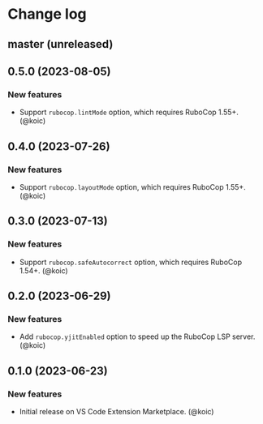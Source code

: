 # Change log

## master (unreleased)

## 0.5.0 (2023-08-05)

### New features

- Support `rubocop.lintMode` option, which requires RuboCop 1.55+. (@koic)

## 0.4.0 (2023-07-26)

### New features

- Support `rubocop.layoutMode` option, which requires RuboCop 1.55+. (@koic)

## 0.3.0 (2023-07-13)

### New features

- Support `rubocop.safeAutocorrect` option, which requires RuboCop 1.54+. (@koic)

## 0.2.0 (2023-06-29)

### New features

- Add `rubocop.yjitEnabled` option to speed up the RuboCop LSP server. (@koic)

## 0.1.0 (2023-06-23)

### New features

- Initial release on VS Code Extension Marketplace. (@koic)
